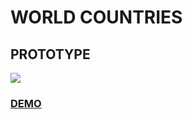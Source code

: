 # WORLD COUNTRIES

## PROTOTYPE

![](prototype.gif)

### [DEMO](https://microieva.github.io/countries-small/)